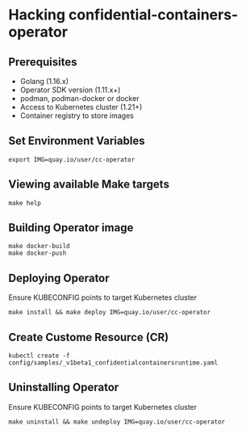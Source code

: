 # Hacking confidential-containers-operator

## Prerequisites
- Golang (1.16.x)
- Operator SDK version (1.11.x+)
- podman, podman-docker or docker
- Access to Kubernetes cluster (1.21+)
- Container registry to store images


## Set Environment Variables
```
export IMG=quay.io/user/cc-operator
```

## Viewing available Make targets
```
make help
```

## Building Operator image
```
make docker-build
make docker-push
```

## Deploying Operator

Ensure KUBECONFIG points to target Kubernetes cluster
```
make install && make deploy IMG=quay.io/user/cc-operator
```

## Create Custome Resource (CR)
```
kubectl create -f config/samples/_v1beta1_confidentialcontainersruntime.yaml
```

## Uninstalling Operator

Ensure KUBECONFIG points to target Kubernetes cluster
```
make uninstall && make undeploy IMG=quay.io/user/cc-operator
```


